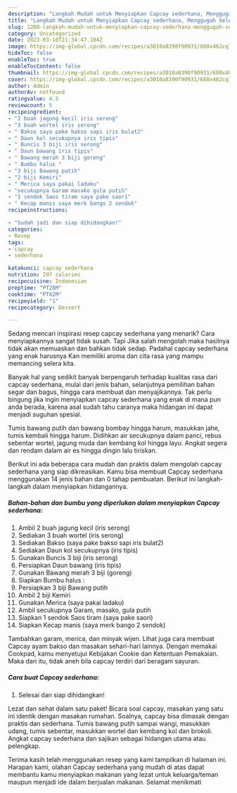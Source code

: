 ```yaml
---
description: "Langkah Mudah untuk Menyiapkan Capcay sederhana, Menggugah Selera"
title: "Langkah Mudah untuk Menyiapkan Capcay sederhana, Menggugah Selera"
slug: 1209-langkah-mudah-untuk-menyiapkan-capcay-sederhana-menggugah-selera
category: Uncategorized
date: 2023-03-10T21:34:47.104Z
image: https://img-global.cpcdn.com/recipes/a3010a8390f90931/680x482cq70/capcay-sederhana-foto-resep-utama.jpg
hideToc: false
enableToc: true
enableTocContent: false
thumbnail: https://img-global.cpcdn.com/recipes/a3010a8390f90931/680x482cq70/capcay-sederhana-foto-resep-utama.jpg
cover: https://img-global.cpcdn.com/recipes/a3010a8390f90931/680x482cq70/capcay-sederhana-foto-resep-utama.jpg
author: Admin
authorAv: notfound
ratingvalue: 4.5
reviewcount: 5
recipeingredient:
- "2 buah jagung kecil iris serong"
- "3 buah wortel iris serong"
- " Bakso saya pake bakso sapi iris bulat2"
- " Daun kol secukupnya iris tipis"
- " Buncis 3 biji iris serong"
- " Daun bawang iris tipis"
- " Bawang merah 3 biji goreng"
- " Bumbu halus "
- "3 biji Bawang putih"
- "2 biji Kemiri"
- " Merica saya pakai ladaku"
- "secukupnya Garam masako gula putih"
- "1 sendok Saos tiram saya pake saori"
- " Kecap manis saya merk bango 2 sendok"
recipeinstructions:

- "Sudah jadi dan siap dihidangkan!"
categories:
- Resep
tags:
- capcay
- sederhana

katakunci: capcay sederhana 
nutrition: 297 calories
recipecuisine: Indonesian
preptime: "PT28M"
cooktime: "PT42M"
recipeyield: "1"
recipecategory: Dessert

---
```



Sedang mencari inspirasi resep capcay sederhana yang menarik? Cara menyiapkannya sangat tidak susah. Tapi Jika salah mengolah maka hasilnya tidak akan memuaskan dan bahkan tidak sedap. Padahal capcay sederhana yang enak harusnya Kan memiliki aroma dan cita rasa yang mampu memancing selera kita.


Banyak hal yang sedikit banyak berpengaruh terhadap kualitas rasa dari capcay sederhana, mulai dari jenis bahan, selanjutnya pemilihan bahan segar dan bagus, hingga cara membuat dan menyajikannya. Tak perlu bingung jika ingin menyiapkan capcay sederhana yang enak di mana pun anda berada, karena asal sudah tahu caranya maka hidangan ini dapat menjadi suguhan spesial.

Tumis bawang putih dan bawang bombay hingga harum, masukkan jahe, tumis kembali hingga harum. Didihkan air secukupnya dalam panci, rebus sebentar wortel, jagung muda dan kembang kol hingga layu. Angkat segera dan rendam dalam air es hingga dingin lalu tiriskan.


Berikut ini ada beberapa cara mudah dan praktis dalam mengolah capcay sederhana yang siap dikreasikan. Kamu bisa membuat Capcay sederhana menggunakan 14 jenis bahan dan 0 tahap pembuatan. Berikut ini langkah-langkah dalam menyiapkan hidangannya.

<!--inarticleads1-->

##### Bahan-bahan dan bumbu yang diperlukan dalam menyiapkan Capcay sederhana:

1. Ambil 2 buah jagung kecil (iris serong)
1. Sediakan 3 buah wortel (iris serong)
1. Sediakan  Bakso (saya pake bakso sapi iris bulat2)
1. Sediakan  Daun kol secukupnya (iris tipis)
1. Gunakan  Buncis 3 biji (iris serong)
1. Persiapkan  Daun bawang (iris tipis)
1. Gunakan  Bawang merah 3 biji (goreng)
1. Siapkan  Bumbu halus :
1. Persiapkan 3 biji Bawang putih
1. Ambil 2 biji Kemiri
1. Gunakan  Merica (saya pakai ladaku)
1. Ambil secukupnya Garam, masako, gula putih
1. Siapkan 1 sendok Saos tiram (saya pake saori)
1. Siapkan  Kecap manis (saya merk bango 2 sendok)


Tambahkan garam, merica, dan minyak wijen. Lihat juga cara membuat Capcay ayam bakso dan masakan sehari-hari lainnya. Dengan memakai Cookpad, kamu menyetujui Kebijakan Cookie dan Ketentuan Pemakaian. Maka dari itu, tidak aneh bila capcay terdiri dari beragam sayuran. 

<!--inarticleads2-->

##### Cara buat Capcay sederhana:


1. Selesai dan siap dihidangkan!

Lezat dan sehat dalam satu paket! Bicara soal capcay, masakan yang satu ini identik dengan masakan rumahan. Soalnya, capcay bisa dimasak dengan praktis dan sederhana. Tumis bawang putih sampai wangi, masukkan udang, tumis sebentar, masukkan wortel dan kembang kol dan brokoli. Angkat capcay sederhana dan sajikan sebagai hidangan utama atau pelengkap. 

Terima kasih telah menggunakan resep yang kami tampilkan di halaman ini. Harapan kami, olahan Capcay sederhana yang mudah di atas dapat membantu kamu menyiapkan makanan yang lezat untuk keluarga/teman maupun menjadi ide dalam berjualan makanan. Selamat menikmati
